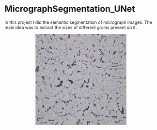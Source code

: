 # MicrographSegmentation_UNet
In this project I did the semantic segmentation of micrograph images. The main idea was to extract the sizes of different grains present on it. 




<p align="center">
<img src=img/test.png alt="test"
	title="Imagetest" width="300" height="300" />
</p>

